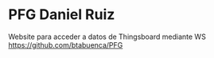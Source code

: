 # PFG Daniel Ruiz

Website para acceder a datos de Thingsboard mediante WS
https://github.com/btabuenca/PFG

